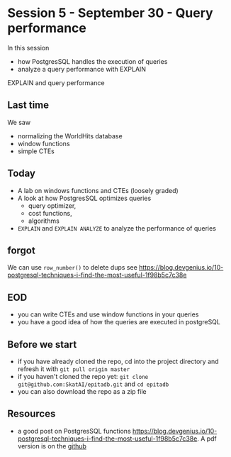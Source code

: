 # Session 5 - September 30 - Query performance

In this session

- how PostgresSQL handles the execution of queries
- analyze a query performance with EXPLAIN

EXPLAIN and query performance

## Last time

We saw

- normalizing the WorldHits database
- window functions
- simple CTEs

## Today

- A lab on windows functions and CTEs (loosely graded)
- A look at how PostgresSQL optimizes queries
  - query optimizer,
  - cost functions,
  - algorithms
- `EXPLAIN` and `EXPLAIN ANALYZE` to analyze the performance of queries

## forgot

We can use `row_number()` to delete dups see <https://blog.devgenius.io/10-postgresql-techniques-i-find-the-most-useful-1f98b5c7c38e>

## EOD

- you can write CTEs and use window functions in your queries
- you have a good idea of how the queries are executed in postgreSQL

## Before we start

- if you have already cloned the repo, cd into the project directory and refresh it with ```git pull origin master```
- if you haven't cloned the repo yet: ```git clone git@github.com:SkatAI/epitadb.git```  and ```cd epitadb```
- you can also download the repo as a zip file

## Resources

- a good post on PostgresSQL functions <https://blog.devgenius.io/10-postgresql-techniques-i-find-the-most-useful-1f98b5c7c38e>. A pdf version is on the [github](https://github.com/SkatAI/epitadb/blob/master/pdf/)
